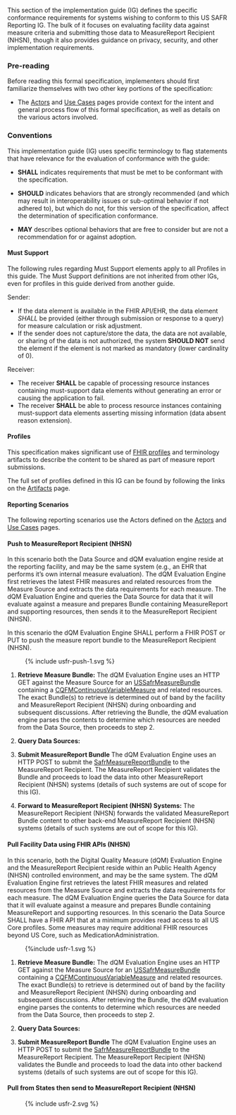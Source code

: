 This section of the implementation guide (IG) defines the specific conformance requirements for systems wishing to conform to this US SAFR Reporting IG. The bulk of it focuses on evaluating facility data against measure criteria and submitting those data to MeasureReport Recipient (NHSN), though it also provides guidance on privacy, security, and other implementation requirements.

### Pre-reading

Before reading this formal specification, implementers should first familiarize themselves with two other key portions of the specification:

* The [Actors](actors.html) and [Use Cases](usecases.html) pages provide context for the intent and general process flow of this formal specification, as well as details on the various actors involved.


### Conventions

This implementation guide (IG) uses specific terminology to flag statements that have relevance for the evaluation of conformance with the guide:

* **SHALL** indicates requirements that must be met to be conformant with the specification.

* **SHOULD** indicates behaviors that are strongly recommended (and which may result in interoperability issues or sub-optimal behavior if not adhered to), but which do not, for this version of the specification, affect the determination of specification conformance.

* **MAY** describes optional behaviors that are free to consider but are not a recommendation for or against adoption.

#### Must Support ###

The following rules regarding Must Support  elements apply to all Profiles in this guide. The Must Support definitions are not inherited from other IGs, even for profiles in this guide derived from another guide.

Sender:

* If the data element is available in the FHIR API/EHR, the data element *SHALL* be provided (either through submission or response to a query) for measure calculation or risk adjustment.
* If the sender does not capture/store the data, the data are not available, or sharing of the data is not authorized, the system **SHOULD NOT** send the element if the element is not marked as mandatory (lower cardinality of 0).

Receiver: 

* The receiver **SHALL** be capable of processing resource instances containing must-support data elements without generating an error or causing the application to fail.
* The receiver **SHALL** be able to process resource instances containing must-support data elements asserting missing information (data absent reason extension).

#### Profiles

This specification makes significant use of [FHIR profiles]({{site.data.fhir.path}}profiling.html) and terminology artifacts to describe the content to be shared as part of measure report submissions.

The full set of profiles defined in this IG can be found by following the links on the [Artifacts](artifacts.html) page.

#### Reporting Scenarios

The following reporting scenarios use the Actors defined on the [Actors](actors.html) and [Use Cases](usecases.html) pages.

#### Push to MeasureReport Recipient (NHSN)

In this scenario both the Data Source and dQM evaluation engine reside at the reporting facility, and may be the same system (e.g., an EHR that performs it’s own internal measure evaluation). The dQM Evaluation Engine first retrieves the latest FHIR measures and related resources from the Measure Source and extracts the data requirements for each measure. The dQM Evaluation Engine and queries the Data Source for data that it will evaluate against a measure and prepares Bundle containing MeasureReport and supporting resources, then sends it to the MeasureReport Recipient (NHSN). 

In this scenario the dQM Evaluation Engine SHALL perform a FHIR POST or PUT to push the measure report bundle to the MeasureReport Recipient (NHSN).
<figure>
  {% include usfr-push-1.svg %}
  <figcaption></figcaption>
</figure>

1. **Retrieve Measure Bundle:** The dQM Evaluation Engine uses an HTTP GET against the Measure Source for an [USSafrMeasureBundle](StructureDefinition-us-safr-measure-bundle.html) containing a [CQFMContinuousVariableMeasure]({{site.data.fhir.ver.cqfm}}/StructureDefinition-cv-measure-cqfm.html) <!--[CRMIShareableMeasure]({{site.data.fhir.ver.crmi}}/StructureDefinition-crmi-shareablemeasure.html)--> and related resources. The exact Bundle(s) to retrieve is determined out of band by the facility and MeasureReport Recipient (NHSN) during onboarding and subsequent discussions. After retrieving the Bundle, the dQM evaluation engine parses the contents to determine which resources are needed from the Data Source, then proceeds to step 2.

2. **Query Data Sources:**


3. **Submit MeasureReport Bundle** The dQM Evaluation Engine uses an HTTP POST to submit the [SafrMeasureReportBundle](StructureDefinition-us-safr-measurereport-bundle.html) to the MeasureReport Recipient. The MeasureReport Recipient validates the Bundle and proceeds to load the data into other MeasureReport Recipient (NHSN) systems (details of such systems are out of scope for this IG).

4. **Forward to MeasureReport Recipient (NHSN) Systems:** The MeasureReport Recipient (NHSN) forwards the validated MeasureReport Bundle content to other back-end MeasureReport Recipient (NHSN) systems (details of such systems are out of scope for this IG).



#### Pull Facility Data using FHIR APIs (NHSN) 
In this scenario, both the Digital Quality Measure (dQM) Evaluation Engine and the MeasureReport Recipient reside within an Public Health Agency (NHSN) controlled environment, and may be the same system. The dQM Evaluation Engine first retrieves the latest FHIR measures and related resources from the Measure Source and extracts the data requirements for each measure. The dQM Evaluation Engine queries the Data Source for data that it will evaluate against a measure and prepares Bundle containing MeasureReport and supporting resources.
In this scenario the Data Source SHALL have a FHIR API that at a minimum provides read access to all US Core profiles. Some measures may require additional FHIR resources beyond US Core, such as MedicationAdministration.

<figure>
  {%include usfr-1.svg %}
  <figcaption></figcaption>
</figure>

1. **Retrieve Measure Bundle:** The dQM Evaluation Engine uses an HTTP GET against the Measure Source for an [USSafrMeasureBundle](StructureDefinition-us-safr-measure-bundle.html) containing a [CQFMContinuousVariableMeasure]({{site.data.fhir.ver.cqfm}}/StructureDefinition-cv-measure-cqfm.html)<!--[CRMIShareableMeasure]({{site.data.fhir.ver.crmi}}/StructureDefinition-crmi-shareablemeasure.html)--> and related resources. The exact Bundle(s) to retrieve is determined out of band by the facility and MeasureReport Recipient (NHSN) during onboarding and subsequent discussions. After retrieving the Bundle, the dQM evaluation engine parses the contents to determine which resources are needed from the Data Source, then proceeds to step 2.

2. **Query Data Sources:**


3. **Submit MeasureReport Bundle** The dQM Evaluation Engine uses an HTTP POST to submit the [SafrMeasureReportBundle](StructureDefinition-us-safr-measurereport-bundle.html) to the MeasureReport Recipient. The MeasureReport Recipient (NHSN) validates the Bundle and proceeds to load the data into other backend systems (details of such systems are out of scope for this IG).


#### Pull from States then send to MeasureReport Recipient (NHSN)

<figure>
  {% include usfr-2.svg %}
  <figcaption></figcaption>
</figure>
